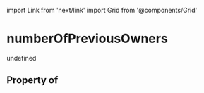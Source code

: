import Link from 'next/link'
import Grid from '@components/Grid'

# numberOfPreviousOwners

undefined

## Property of



